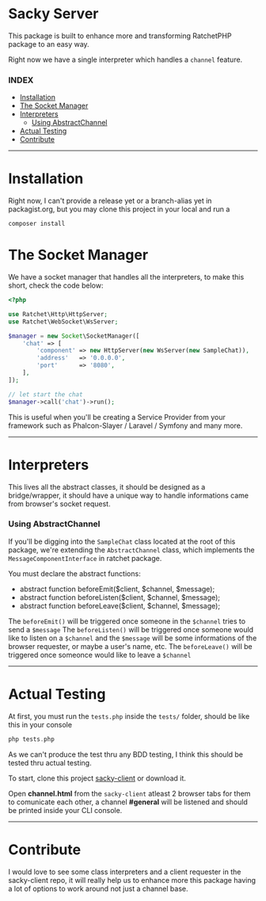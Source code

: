 # Sacky Server

This package is built to enhance more and transforming RatchetPHP package to an easy way.

Right now we have a single interpreter which handles a ``channel`` feature.

### INDEX
- [Installation](#installation)
- [The Socket Manager](#the-socket-manager)
- [Interpreters](#interpreters)
   - [Using AbstractChannel](#using-abstract_channel)
- [Actual Testing](#actual-testing)
- [Contribute](#contribute)

---

<a name="installation"></a>
# Installation

Right now, I can't provide a release yet or a branch-alias yet in packagist.org, but you may clone this project in your local and run a

```shell
composer install
```

<a name="the-socket-manager"></a>
# The Socket Manager

We have a socket manager that handles all the interpreters, to make this short, check the code below:

```php
<?php

use Ratchet\Http\HttpServer;
use Ratchet\WebSocket\WsServer;

$manager = new Socket\SocketManager([
    'chat' => [
        'component' => new HttpServer(new WsServer(new SampleChat)),
        'address'   => '0.0.0.0',
        'port'      => '8080',
    ],
]);

// let start the chat
$manager->call('chat')->run();
```

This is useful when you'll be creating a Service Provider from your framework such as Phalcon-Slayer / Laravel / Symfony and many more.

---

<a name="interpreters"></a>
# Interpreters

This lives all the abstract classes, it should be designed as a bridge/wrapper, it should have a unique way to handle informations came from browser's socket request.

<a name="using-abstract_channel"></a>
### Using AbstractChannel

If you'll be digging into the ``SampleChat`` class located at the root of this package, we're extending the ``AbstractChannel`` class, which implements the ``MessageComponentInterface`` in ratchet package.

You must declare the abstract functions:
- abstract function beforeEmit($client, $channel, $message);
- abstract function beforeListen($client, $channel, $message);
- abstract function beforeLeave($client, $channel, $message);

The ``beforeEmit()`` will be triggered once someone in the ``$channel`` tries to send a ``$message``
The ``beforeListen()`` will be triggered once someone would like to listen on a ``$channel`` and the ``$message`` will be some informations of the browser requester, or maybe a user's name, etc.
The ``beforeLeave()`` will be triggered once someonce would like to leave a ``$channel``

---

<a name="actual-testing"></a>
# Actual Testing

At first, you must run the ``tests.php`` inside the ``tests/`` folder, should be like this in your console

```php
php tests.php
```

As we can't produce the test thru any BDD testing, I think this should be tested thru actual testing.

To start, clone this project [sacky-client](https://github.com/php-pure/sacky-client) or download it.

Open **channel.html** from the ``sacky-client`` atleast 2 browser tabs for them to comunicate each other, a channel **#general** will be listened and should be printed inside your CLI console.

---

# Contribute

I would love to see some class interpreters and a client requester in the sacky-client repo, it will really help us to enhance more this package having a lot of options to work around not just a channel base.
